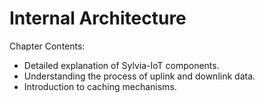 # Internal Architecture

Chapter Contents:

- Detailed explanation of Sylvia-IoT components.
- Understanding the process of uplink and downlink data.
- Introduction to caching mechanisms.
